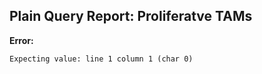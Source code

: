 ## Plain Query Report: Proliferatve TAMs

**Error:**
```
Expecting value: line 1 column 1 (char 0)
```